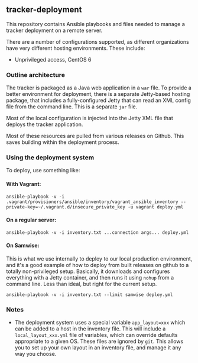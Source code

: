 ## tracker-deployment

This repository contains Ansible playbooks and files needed to manage a tracker deployment on
a remote server.

There are a number of configurations supported, as different organizations have very
different hosting environments. These include:

 * Unprivileged access, CentOS 6

### Outline architecture

The tracker is packaged as a Java web application in a `war` file. To provide a better
environment for deployment, there is a separate Jetty-based hosting package, that
includes a fully-configured Jetty that can read an XML config file from the command
line. This is a separate `jar` file.

Most of the local configuration is injected into the Jetty XML file that deploys the
tracker application.

Most of these resources are pulled from various releases on Github. This saves
building within the deployment process.


### Using the deployment system

To deploy, use something like:

#### With Vagrant:

    ansible-playbook -v -i .vagrant/provisioners/ansible/inventory/vagrant_ansible_inventory --private-key=~/.vagrant.d/insecure_private_key -u vagrant deploy.yml

#### On a regular server:

    ansible-playbook -v -i inventory.txt ...connection args... deploy.yml

#### On Samwise:

This is what we use internally to deploy to our local production environment, and
it's a good example of how to deploy from built releases on github to a totally
non-privileged setup. Basically, it downloads and configures everything with a
Jetty container, and then runs it using `nohup` from a command line. Less than
ideal, but right for the current setup. 

    ansible-playbook -v -i inventory.txt --limit samwise deploy.yml

### Notes

 * The deployment system uses a special variable `app_layout=xxx` which can be added
   to a host in the inventory file. This will include a `local_layout_xxx.yml` file
   of variables, which can override defaults appropriate to a given OS. These files are
   ignored by `git`. This allows you to set up your own layout in an inventory file,
   and manage it any way you choose.
